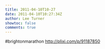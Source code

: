 ```yaml
---
title: 2011-04-10T10-27
date: 2011-04-10T10:27:34Z
author: Lee Turner
showtoc: false
comments: true
---
```


#brightonmarathon  http://plixi.com/p/91187850

